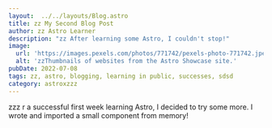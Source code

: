```yaml
---
layout:  ../../layouts/Blog.astro
title: zz My Second Blog Post
author: zz Astro Learner
description: "zz After learning some Astro, I couldn't stop!"
image:
  url: 'https://images.pexels.com/photos/771742/pexels-photo-771742.jpeg'
  alt: 'zzThumbnails of websites from the Astro Showcase site.'
pubDate: 2022-07-08
tags: zz, astro, blogging, learning in public, successes, sdsd
category: astroxzzz
---
```


zzz r a successful first week learning Astro, I decided to try some more. I wrote and imported a small component from memory!
